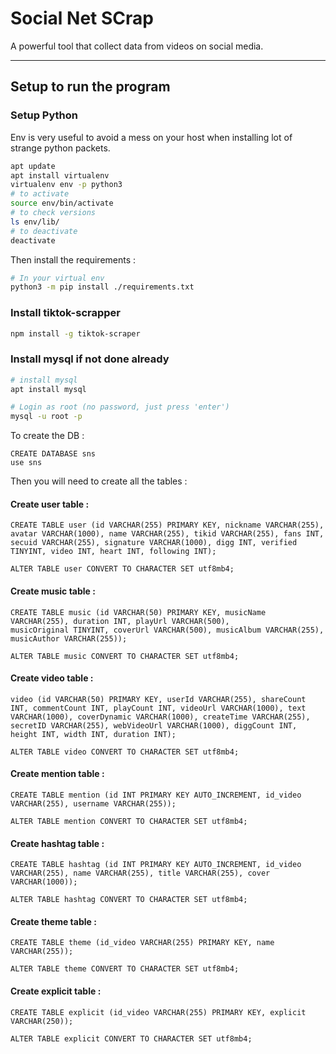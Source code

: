 # Social Net SCrap

A powerful tool that collect data from videos on social media.

-------

## Setup to run the program
### Setup Python

Env is very useful to avoid a mess on your host when installing lot of strange python packets.

```bash
apt update
apt install virtualenv
virtualenv env -p python3
# to activate
source env/bin/activate
# to check versions
ls env/lib/
# to deactivate
deactivate
```

Then install the requirements : 

```bash
# In your virtual env
python3 -m pip install ./requirements.txt
```


### Install tiktok-scrapper

```bash
npm install -g tiktok-scraper
```

### Install mysql if not done already

```bash
# install mysql
apt install mysql

# Login as root (no password, just press 'enter')
mysql -u root -p 
```

To create the DB : 
```mysql
CREATE DATABASE sns
use sns
```

Then you will need to create all the tables : 

#### Create user table : 
```
CREATE TABLE user (id VARCHAR(255) PRIMARY KEY, nickname VARCHAR(255), avatar VARCHAR(1000), name VARCHAR(255), tikid VARCHAR(255), fans INT, secuid VARCHAR(255), signature VARCHAR(1000), digg INT, verified TINYINT, video INT, heart INT, following INT);

ALTER TABLE user CONVERT TO CHARACTER SET utf8mb4;
```

#### Create music table : 
```
CREATE TABLE music (id VARCHAR(50) PRIMARY KEY, musicName VARCHAR(255), duration INT, playUrl VARCHAR(500), 
musicOriginal TINYINT, coverUrl VARCHAR(500), musicAlbum VARCHAR(255), musicAuthor VARCHAR(255));

ALTER TABLE music CONVERT TO CHARACTER SET utf8mb4;
```

#### Create video table : 
```
video (id VARCHAR(50) PRIMARY KEY, userId VARCHAR(255), shareCount INT, commentCount INT, playCount INT, videoUrl VARCHAR(1000), text VARCHAR(1000), coverDynamic VARCHAR(1000), createTime VARCHAR(255), secretID VARCHAR(255), webVideoUrl VARCHAR(1000), diggCount INT, height INT, width INT, duration INT);

ALTER TABLE video CONVERT TO CHARACTER SET utf8mb4;
```

#### Create mention table : 

```
CREATE TABLE mention (id INT PRIMARY KEY AUTO_INCREMENT, id_video VARCHAR(255), username VARCHAR(255));

ALTER TABLE mention CONVERT TO CHARACTER SET utf8mb4;
```

#### Create hashtag table : 
```
CREATE TABLE hashtag (id INT PRIMARY KEY AUTO_INCREMENT, id_video VARCHAR(255), name VARCHAR(255), title VARCHAR(255), cover VARCHAR(1000));

ALTER TABLE hashtag CONVERT TO CHARACTER SET utf8mb4;
```

#### Create theme table : 
```
CREATE TABLE theme (id_video VARCHAR(255) PRIMARY KEY, name VARCHAR(255));

ALTER TABLE theme CONVERT TO CHARACTER SET utf8mb4;
```

#### Create explicit table : 
```
CREATE TABLE explicit (id_video VARCHAR(255) PRIMARY KEY, explicit VARCHAR(250));

ALTER TABLE explicit CONVERT TO CHARACTER SET utf8mb4;
```
